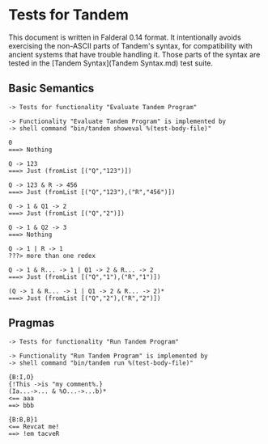 Tests for Tandem
================

This document is written in Falderal 0.14 format.  It intentionally avoids
exercising the non-ASCII parts of Tandem's syntax, for compatibility
with ancient systems that have trouble handling it.  Those parts of
the syntax are tested in the [Tandem Syntax](Tandem Syntax.md) test
suite.

Basic Semantics
---------------

    -> Tests for functionality "Evaluate Tandem Program"

    -> Functionality "Evaluate Tandem Program" is implemented by
    -> shell command "bin/tandem showeval %(test-body-file)"

    0
    ===> Nothing

    Q -> 123
    ===> Just (fromList [("Q","123")])

    Q -> 123 & R -> 456
    ===> Just (fromList [("Q","123"),("R","456")])

    Q -> 1 & Q1 -> 2
    ===> Just (fromList [("Q","2")])

    Q -> 1 & Q2 -> 3
    ===> Nothing

    Q -> 1 | R -> 1
    ???> more than one redex

    Q -> 1 & R... -> 1 | Q1 -> 2 & R... -> 2
    ===> Just (fromList [("Q","1"),("R","1")])

    (Q -> 1 & R... -> 1 | Q1 -> 2 & R... -> 2)*
    ===> Just (fromList [("Q","2"),("R","2")])

Pragmas
-------

    -> Tests for functionality "Run Tandem Program"

    -> Functionality "Run Tandem Program" is implemented by
    -> shell command "bin/tandem run %(test-body-file)"

    {B:I,O}
    {!This ->is "my comment%.}
    (Ia...->... & %O...->...b)*
    <== aaa
    ==> bbb

    {B:B,B}1
    <== Revcat me!
    ==> !em tacveR
